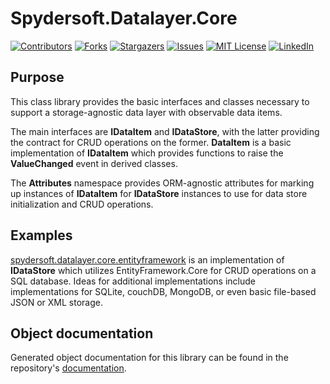 # Spydersoft.Datalayer.Core

[![Contributors][contributors-shield]][contributors-url]
[![Forks][forks-shield]][forks-url]
[![Stargazers][stars-shield]][stars-url]
[![Issues][issues-shield]][issues-url]
[![MIT License][license-shield]][license-url]
[![LinkedIn][linkedin-shield]][linkedin-url]
## Purpose

This class library provides the basic interfaces and classes necessary to support a storage-agnostic data layer with observable data items. 

The main interfaces are **IDataItem** and **IDataStore**, with the latter providing the contract for CRUD operations on the former.  **DataItem** is a basic implementation of **IDataItem** which provides functions to raise the **ValueChanged** event in derived classes.

The **Attributes** namespace provides ORM-agnostic attributes for marking up instances of **IDataItem** for **IDataStore** instances to use for data store initialization and CRUD operations.

## Examples

[spydersoft.datalayer.core.entityframework](https://github.com/spyder007/spydersoft.datalayer.core.entityframework) is an implementation of **IDataStore** which utilizes EntityFramework.Core for CRUD operations on a SQL database.  Ideas for additional implementations include implementations for SQLite, couchDB, MongoDB, or even basic file-based JSON or XML storage.

## Object documentation

Generated object documentation for this library can be found in the repository's [documentation](docs/).

<!-- MARKDOWN LINKS & IMAGES -->
<!-- https://www.markdownguide.org/basic-syntax/#reference-style-links -->
[contributors-shield]: https://img.shields.io/github/contributors/spyder007/spydersoft.datalayer.core.svg?style=for-the-badge
[contributors-url]: https://github.com/spyder007/spydersoft.datalayer.core/graphs/contributors
[forks-shield]: https://img.shields.io/github/forks/spyder007/spydersoft.datalayer.core.svg?style=for-the-badge
[forks-url]: https://github.com/spyder007/spydersoft.datalayer.core/network/members
[stars-shield]: https://img.shields.io/github/stars/spyder007/spydersoft.datalayer.core?style=for-the-badge
[stars-url]: https://github.com/spyder007/spydersoft.datalayer.core/stargazers
[issues-shield]: https://img.shields.io/github/issues/spyder007/spydersoft.datalayer.core.svg?style=for-the-badge
[issues-url]: https://github.com/spyder007/spydersoft.datalayer.core/issues
[license-shield]: https://img.shields.io/github/license/spyder007/spydersoft.datalayer.core.svg?style=for-the-badge
[license-url]: https://github.com/spyder007/spydersoft.datalayer.core/blob/main/LICENSE
[linkedin-shield]: https://img.shields.io/badge/-LinkedIn-black.svg?style=for-the-badge&logo=linkedin&colorB=555
[linkedin-url]: https://linkedin.com/in/geregam